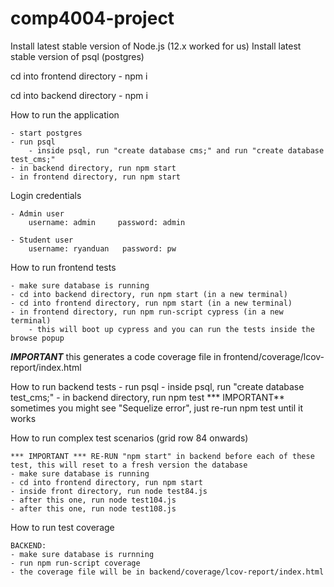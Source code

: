 # comp4004-project

Install latest stable version of Node.js (12.x worked for us)
Install latest stable version of psql (postgres) 

cd into frontend directory
    - npm i

cd into backend directory
    - npm i 


How to run the application

    - start postgres
    - run psql
        - inside psql, run "create database cms;" and run "create database test_cms;"
    - in backend directory, run npm start
    - in frontend directory, run npm start

Login credentials
    
    - Admin user
        username: admin     password: admin
    
    - Student user
        username: ryanduan   password: pw

How to run frontend tests

    - make sure database is running
    - cd into backend directory, run npm start (in a new terminal)
    - cd into frontend directory, run npm start (in a new terminal)
    - in frontend directory, run npm run-script cypress (in a new terminal)
        - this will boot up cypress and you can run the tests inside the browse popup
***IMPORTANT*** this generates a code coverage file in frontend/coverage/lcov-report/index.html

How to run backend tests
    - run psql
        - inside psql, run "create database test_cms;"
    - in backend directory, run npm test
    *** IMPORTANT** sometimes you might see "Sequelize error", just re-run npm test until it works

How to run complex test scenarios (grid row 84 onwards)

    *** IMPORTANT *** RE-RUN "npm start" in backend before each of these test, this will reset to a fresh version the database
    - make sure database is running
    - cd into frontend directory, run npm start
    - inside front directory, run node test84.js
    - after this one, run node test104.js
    - after this one, run node test108.js

How to run test coverage

    BACKEND:
    - make sure database is rurnning
    - run npm run-script coverage
    - the coverage file will be in backend/coverage/lcov-report/index.html
